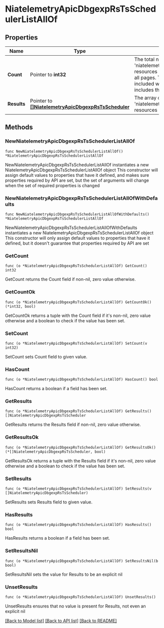 # NiatelemetryApicDbgexpRsTsSchedulerListAllOf

## Properties

Name | Type | Description | Notes
------------ | ------------- | ------------- | -------------
**Count** | Pointer to **int32** | The total number of &#39;niatelemetry.ApicDbgexpRsTsScheduler&#39; resources matching the request, accross all pages. The &#39;Count&#39; attribute is included when the HTTP GET request includes the &#39;$inlinecount&#39; parameter. | [optional] 
**Results** | Pointer to [**[]NiatelemetryApicDbgexpRsTsScheduler**](NiatelemetryApicDbgexpRsTsScheduler.md) | The array of &#39;niatelemetry.ApicDbgexpRsTsScheduler&#39; resources matching the request. | [optional] 

## Methods

### NewNiatelemetryApicDbgexpRsTsSchedulerListAllOf

`func NewNiatelemetryApicDbgexpRsTsSchedulerListAllOf() *NiatelemetryApicDbgexpRsTsSchedulerListAllOf`

NewNiatelemetryApicDbgexpRsTsSchedulerListAllOf instantiates a new NiatelemetryApicDbgexpRsTsSchedulerListAllOf object
This constructor will assign default values to properties that have it defined,
and makes sure properties required by API are set, but the set of arguments
will change when the set of required properties is changed

### NewNiatelemetryApicDbgexpRsTsSchedulerListAllOfWithDefaults

`func NewNiatelemetryApicDbgexpRsTsSchedulerListAllOfWithDefaults() *NiatelemetryApicDbgexpRsTsSchedulerListAllOf`

NewNiatelemetryApicDbgexpRsTsSchedulerListAllOfWithDefaults instantiates a new NiatelemetryApicDbgexpRsTsSchedulerListAllOf object
This constructor will only assign default values to properties that have it defined,
but it doesn't guarantee that properties required by API are set

### GetCount

`func (o *NiatelemetryApicDbgexpRsTsSchedulerListAllOf) GetCount() int32`

GetCount returns the Count field if non-nil, zero value otherwise.

### GetCountOk

`func (o *NiatelemetryApicDbgexpRsTsSchedulerListAllOf) GetCountOk() (*int32, bool)`

GetCountOk returns a tuple with the Count field if it's non-nil, zero value otherwise
and a boolean to check if the value has been set.

### SetCount

`func (o *NiatelemetryApicDbgexpRsTsSchedulerListAllOf) SetCount(v int32)`

SetCount sets Count field to given value.

### HasCount

`func (o *NiatelemetryApicDbgexpRsTsSchedulerListAllOf) HasCount() bool`

HasCount returns a boolean if a field has been set.

### GetResults

`func (o *NiatelemetryApicDbgexpRsTsSchedulerListAllOf) GetResults() []NiatelemetryApicDbgexpRsTsScheduler`

GetResults returns the Results field if non-nil, zero value otherwise.

### GetResultsOk

`func (o *NiatelemetryApicDbgexpRsTsSchedulerListAllOf) GetResultsOk() (*[]NiatelemetryApicDbgexpRsTsScheduler, bool)`

GetResultsOk returns a tuple with the Results field if it's non-nil, zero value otherwise
and a boolean to check if the value has been set.

### SetResults

`func (o *NiatelemetryApicDbgexpRsTsSchedulerListAllOf) SetResults(v []NiatelemetryApicDbgexpRsTsScheduler)`

SetResults sets Results field to given value.

### HasResults

`func (o *NiatelemetryApicDbgexpRsTsSchedulerListAllOf) HasResults() bool`

HasResults returns a boolean if a field has been set.

### SetResultsNil

`func (o *NiatelemetryApicDbgexpRsTsSchedulerListAllOf) SetResultsNil(b bool)`

 SetResultsNil sets the value for Results to be an explicit nil

### UnsetResults
`func (o *NiatelemetryApicDbgexpRsTsSchedulerListAllOf) UnsetResults()`

UnsetResults ensures that no value is present for Results, not even an explicit nil

[[Back to Model list]](../README.md#documentation-for-models) [[Back to API list]](../README.md#documentation-for-api-endpoints) [[Back to README]](../README.md)


